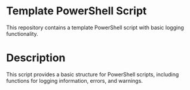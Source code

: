 # Template PowerShell Script
This repository contains a template PowerShell script with basic logging functionality.

# Description
This script provides a basic structure for PowerShell scripts, including functions for logging information, errors, and warnings.
